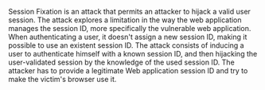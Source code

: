 Session Fixation is an attack that permits an attacker to hijack a valid user session. The attack explores a limitation in the way the web application manages the session ID, more specifically the vulnerable web application. When authenticating a user, it doesn't assign a new session ID, making it possible to use an existent session ID. The attack consists of inducing a user to authenticate himself with a known session ID, and then hijacking the user-validated session by the knowledge of the used session ID. The attacker has to provide a legitimate Web application session ID and try to make the victim's browser use it.